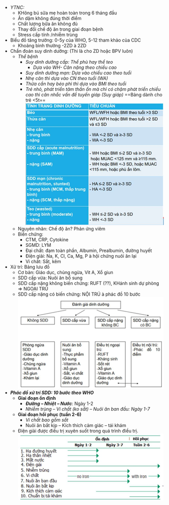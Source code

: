 - _YTNC:_
	- KHông bú sữa mẹ hoàn toàn trong 6 tháng đầu
	- Ăn dặm không đúng thời điểm
	- Chất lượng bữa ăn không đủ
	- Thay đổi chế độ ăn trong giai đoạn bệnh
	- Stress cấp tính /nhiễm trùng
- Biểu đồ tăng trưởng: 0-5y của WHO, 5-12 tham khảo của CDC
	- Khoảng bình thường -2ZD à 2ZD
- Chẩn đoán suy dinh dưỡng: (Thi là cho ZD hoặc BPV luôn)
	- _Thể bệnh_
		- _Suy dinh dưỡng cấp: Thể phù hay thể teo_
			- _Dựa vào WH- Cân nặng theo chiều cao_
		- _Suy dinh dưỡng mạn: Dựa vào chiều cao theo tuổi_
		- _Nhẹ cân thì dựa vào CN theo tuổi (WA)_
		- _Thừa cần hay béo phì thì dựa vào BMI theo tuổi_
		- _Trẻ nhỏ, phát triển tâm thần ổn mà chỉ có chậm phát triển chiều cao thì cân nhắc vấn đề tuyến giáp (Suy giáp)_
	==Bảng dành cho trẻ <5t==
	![Buổi 9 - Hệ tiêu hóa (Nội-nhi)-1687419968994.jpeg](../../../../../200%20Files/image/image/Bu%E1%BB%95i%209%20-%20H%E1%BB%87%20ti%C3%AAu%20h%C3%B3a%20(N%E1%BB%99i-nhi)-1687419968994.jpeg)
	- Nguyên nhân: Chế độ ăn? Phản ứng viêm
	- Biến chứng:
		- CTM, CRP, Cytokine
		- SGMD: LYM
		- Đại chất: đạm toàn phần, Albumin, Prealbumin, đường huyết
		- Điện giải: Na, K, Cl, Ca, Mg, P à hội chứng nuôi ăn lại
		- Vi chất: Sắt, kẽm
- Xử trí: Bảng lưu đồ
	- Cơ bản: Giáo dục, chủng ngừa, Vit A, Xổ giun
	- SDD cấp vừa: Nuôi ăn bổ sung
	- SDD cấp nặng không biến chứng: RUFT (??), KHánh sinh dự phòng => NGOẠI TRÚ
	- SDD cấp nặng có biến chứng: NỘI TRÚ à phác đồ 10 bước
![Buổi 9 - Hệ tiêu hóa (Nội-nhi)-1687419987364.jpeg](../../../../../200%20Files/image/image/Bu%E1%BB%95i%209%20-%20H%E1%BB%87%20ti%C3%AAu%20h%C3%B3a%20(N%E1%BB%99i-nhi)-1687419987364.jpeg)
- **_Phác đồ xử trí SDD: 10 bước theo WHO_**
	- **Giai đoạn ổn định**
		- **_Đường – Nhiệt – Nước_**: Ngày 1-2
		- _Nhiễm trùng – Vi chất (ko sắt) – Nuôi ăn ban đầu: Ngày 1-7_
	- **Giai đoạn hồi phục (tuần 2-6)**
		- _Vi chất bao gồm sắt_
		- Nuôi ăn bắt kịp – Kích thích cảm giác – tái khám
	- Điện giải được điều trị xuyên suốt trong quá trình điều trị.
![Buổi 9 - Hệ tiêu hóa (Nội-nhi)-1687419994522.jpeg](../../../../../200%20Files/image/image/Bu%E1%BB%95i%209%20-%20H%E1%BB%87%20ti%C3%AAu%20h%C3%B3a%20(N%E1%BB%99i-nhi)-1687419994522.jpeg)